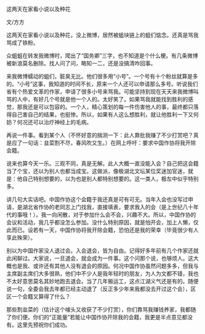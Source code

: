  这两天在家看小说以及种花

文/方方

这两天在家看小说以及种花，没上微博，居然被蛆块链上的蛆们惦念。还真是骂我骂成了铁粉。

众蛆蛆在转发我微博时，爬出了“国务卿”三字，也不知道是个什么梗。有几条微博被新浪莫名删除。找人问了问，略知一二，还是没搞清咋回事。

来我微博蠕动的蛆们，脏臭无比。他们很多用“小号”。一个号有十个粉丝就算是多的。“小号”这事，我知道的时间不长，原来一个人还可以申请那么多号。听说我们省有个热爱文革的作家，申请了很多小号来骂我。可能坚持到现在天天来我微博叫骂的人中，有好几个号就是他一个人的。太好笑了。如果骂我就能找到胜利的感觉，那我还是可以包容的。一个人，精心策划的每一件伤害他人的事，最终都只落得自己害自己的结果，也挺惨。所以，如果有人这么想胜利，就让他胜利一下又何妨？何况还可以治疗神经上的毛病。

再说一件事。看到某个人（不怀好意的揣测一下：此人靠批我赚了不少打赏吧？真是应了一句话：韭菜割不尽，春风吹又生。）在网上呼吁：要求中国作协将我开除会籍。

说来也算今天一乐。三观不同，真是无解。此人大概一直没能入会？自己把这会籍当了个宝，还以为别人也都当成宝。这做派，像极湖北文坛某位奖迷加官迷，就是：他自己特别想要的，以为也是别人都特别想要的。这一类人，极左中似乎特别多。

讲几句大实话吧。中国作协这个会籍于我还真是可有可无。当年入会也没写过申请，是湖北省作协的老同志上门找我，直接填表，要求我入的会（是上世纪八十年代的事哦！）。我一向闲散，对于参加什么会不会，兴趣不大。所以，中国作协的会议和活动，我几乎都没怎么参加。没什么特别原因，就是怕开会，加上人懒，仅此而已。设若有一天，中国作协将我开除会籍，恐怕还是我的荣幸（毕竟很少有人享此殊荣）。

别以为中国作家没人退过会。入会退会，皆为自由。记得好多年前有几个作家还就此闲聊过。大家说，一旦退会，就会成为一件事。这个问那个说，也够烦人。这大概也是我、或许还有其他人没有退会的原因。何况中国作协虽然问题多多，但我与主席副主席们大多很熟，他们中不少人是我年轻时的朋友，为人为文都不错，我也不太好意思莫名其妙地跑去退会。当了几年搬运工，这点江湖义气还是有的。随便说一句，全委会我去年都已经主动退了（反正多少年来我都没去开过这个会），区区一个会籍又算得了什么？

那些割韭菜的（估计这个噱头又收获了不少打赏），你们靠骂我赚钱养家，我都随了你们便。你们的“正能量”若能让中国作协开除我的会籍，我更是半点意见都没有。这里先预祝你们成功。   
